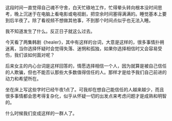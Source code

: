 这段时间一直觉得自己魂不守舍，白天忙碌地工作，忙得晕头转向根本没时间思考，晚上沉迷于在电脑上看电影或电视剧，把空余时间塞得满满的。睡觉基本上要到后半夜了。除了看视频不想做其他事，不到那个时间点似乎也无法入睡。

我不知道发生了什么。反正日子就这么过去。

今天看了两集韩剧《healer》，其中有这样的台词，大意是这样的，很多事情扑朔迷离，当你选择怀疑时会觉得失落、迷惘和孤独，如果你选择相信时又会容易受伤，我们该如何面对呢？

后来女主的内心台词是这样回答的，情愿选择相信一个人，因为就算是被自己信任的人欺骗，但也不能否认那些大多数值得信任的人。那样才是给予我们自己前进的动力和希望所在。

坐在床上写这些字时已经午夜1点了。可我却在想自己能信任的人越来越少，而且很多事情都会思考得复杂化，似乎从怀疑一切的出发点来考虑问题才是成熟和明智的。

什么时候我们变成这样的一群人了。